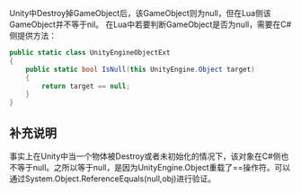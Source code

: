 Unity中Destroy掉GameObject后，该GameObject则为null，但在Lua侧该GameObject并不等于nil。
在Lua中若要判断GameObject是否为null，需要在C#侧提供方法：
```csharp
public static class UnityEngineObjectExt
{
    public static bool IsNull(this UnityEngine.Object target)
    {
        return target == null;
    }
}
```

## 补充说明
事实上在Unity中当一个物体被Destroy或者未初始化的情况下，该对象在C#侧也不等于null。之所以等于null，是因为UnityEngine.Object重载了==操作符。可以通过System.Object.ReferenceEquals(null,obj)进行验证。